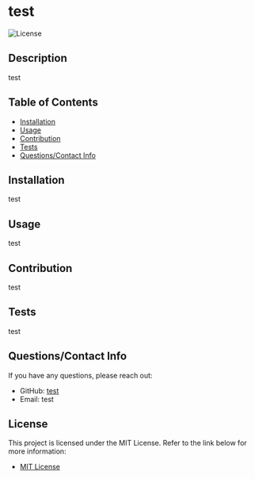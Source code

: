 # test

  ![License](https://img.shields.io/badge/License-MIT-blue.svg)

  ## Description

  test

  ## Table of Contents

   - [Installation](#installation)
   - [Usage](#usage)
   - [Contribution](#contribution)
   - [Tests](#tests)
   - [Questions/Contact Info](#questions/contact-info)
   
  ## Installation

  test

  ## Usage

  test

  ## Contribution

  test

  ## Tests

  test

  ## Questions/Contact Info

  If you have any questions, please reach out:

  - GitHub: [test](https://github.com/test)
  - Email: test

  ## License
  
  This project is licensed under the MIT License. Refer to the link below for more information:
  
   - [MIT License](https://opensource.org/licenses/MIT)
